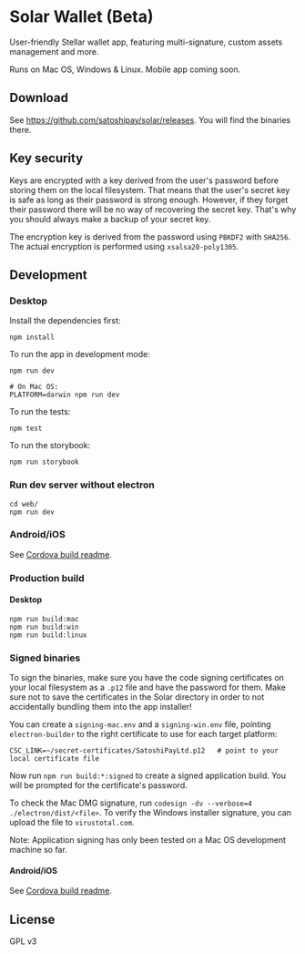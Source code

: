 # Solar Wallet (Beta)

User-friendly Stellar wallet app, featuring multi-signature, custom assets management and more.

Runs on Mac OS, Windows & Linux. Mobile app coming soon.

## Download

See <https://github.com/satoshipay/solar/releases>. You will find the binaries there.

## Key security

Keys are encrypted with a key derived from the user's password before storing them on the local filesystem. That means that the user's secret key is safe as long as their password is strong enough. However, if they forget their password there will be no way of recovering the secret key. That's why you should always make a backup of your secret key.

The encryption key is derived from the password using `PBKDF2` with `SHA256`. The actual encryption is performed using `xsalsa20-poly1305`.

## Development

### Desktop

Install the dependencies first:

```
npm install
```

To run the app in development mode:

```
npm run dev

# On Mac OS:
PLATFORM=darwin npm run dev
```

To run the tests:

```
npm test
```

To run the storybook:

```
npm run storybook
```

### Run dev server without electron

```
cd web/
npm run dev
```

### Android/iOS

See [Cordova build readme](./cordova/README.md).

### Production build

#### Desktop

```
npm run build:mac
npm run build:win
npm run build:linux
```

### Signed binaries

To sign the binaries, make sure you have the code signing certificates on your local filesystem as a `.p12` file and have the password for them. Make sure not to save the certificates in the Solar directory in order to not accidentally bundling them into the app installer!

You can create a `signing-mac.env` and a `signing-win.env` file, pointing `electron-builder` to the right certificate to use for each target platform:

```
CSC_LINK=~/secret-certificates/SatoshiPayLtd.p12   # point to your local certificate file
```

Now run `npm run build:*:signed` to create a signed application build. You will be prompted for the certificate's password.

To check the Mac DMG signature, run `codesign -dv --verbose=4 ./electron/dist/<file>`. To verify the Windows installer signature, you can upload the file to `virustotal.com`.

Note: Application signing has only been tested on a Mac OS development machine so far.

#### Android/iOS

See [Cordova build readme](./cordova/README.md).

## License

GPL v3
